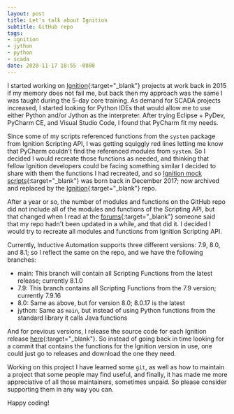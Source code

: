 ```yaml
---
layout: post
title: Let's talk about Ignition
subtitle: GitHub repo
tags:
- ignition
- jython
- python
- scada
date: 2020-11-17 18:55 -0800
---
```

I started working on [Ignition](https://inductiveautomation.com/ignition/){:target="_blank"} projects at work back in 2015 if my memory does not fail me, but back then my approach was the same I was taught during the 5-day core training. As demand for SCADA projects increased, I started looking for Python IDEs that would allow me to use either Python and/or Jython as the interpreter. After trying Eclipse + PyDev, PyCharm CE, and Visual Studio Code, I found that PyCharm fit my needs.

Since some of my scripts referenced functions from the `system` package from Ignition Scripting API, I was getting squiggly red lines letting me know that PyCharm couldn't find the referenced modules from `system`. So I decided I would recreate those functions as needed, and thinking that fellow Ignition developers could be facing something similar I decided to share with them the functions I had recreated, and so [Ignition mock scripts](https://github.com/cesarcoatl/Ignition-mock-scripts){:target="_blank"} was born back in December 2017; now archived and replaced by the [Ignition](https://github.com/cesarcoatl/Igniton){:target="_blank"} repo.

After a year or so, the number of modules and functions on the GitHub repo did not include all of the modules and functions of the Scripting API, but that changed when I read at the [forums](https://forum.inductiveautomation.com/t/system-library-files/29773/3){:target="_blank"} someone said that my repo hadn't been updated in a while, and that did it. I decided I would try to recreate all modules and functions from Ignition Scripting API.

Currently, Inductive Automation supports three different versions: 7.9, 8.0, and 8.1; so I reflect the same on the repo, and we have the following branches:

* main: This branch will contain all Scripting Functions from the latest release; currently 8.1.0
* 7.9: This branch contains all Scripting Functions from the 7.9 version; currently 7.9.16
* 8.0: Same as above, but for version 8.0; 8.0.17 is the latest
* jython: Same as `main`, but instead of using Python functions from the standard library it calls Java functions

And for previous versions, I release the source code for each Ignition release [here](https://github.com/cesarcoatl/Ignition/releases){:target="_blank"}. So instead of going back in time looking for a commit that contains the functions for the Ignition version in use, one could just go to releases and download the one they need.

Working on this project I have learned some `git`, as well as how to maintain a project that some people may find useful, and finally, it has made me more appreciative of all those maintainers, sometimes unpaid. So please consider supporting them in any way you can.

Happy coding!
